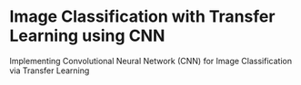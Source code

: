 # Image Classification with Transfer Learning using CNN
 Implementing Convolutional Neural Network (CNN) for Image Classification via Transfer Learning
